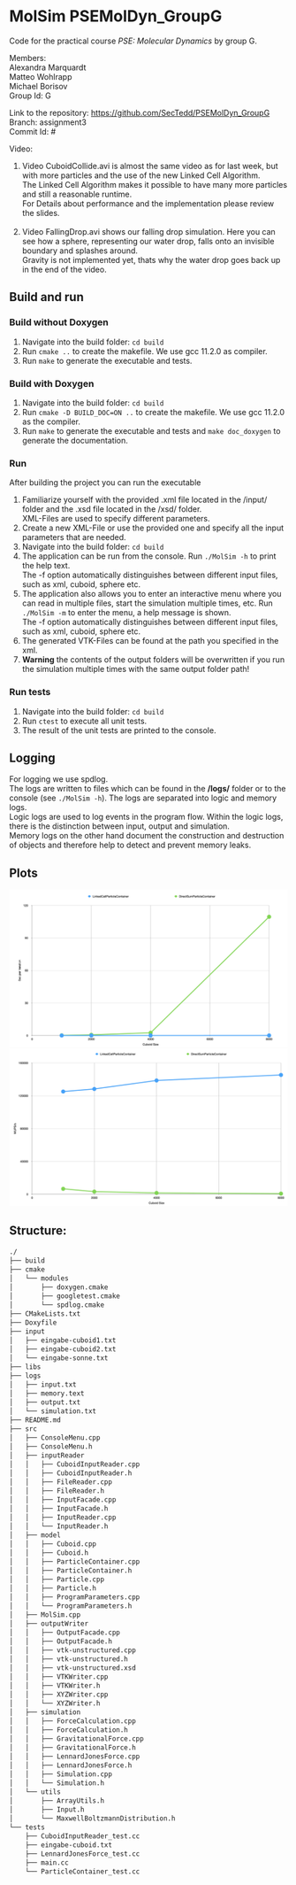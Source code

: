 # MolSim PSEMolDyn_GroupG

Code for the practical course *PSE: Molecular Dynamics* by group G.

Members: <br />
Alexandra Marquardt <br />
Matteo Wohlrapp <br />
Michael Borisov <br />
Group Id: G

Link to the repository: https://github.com/SecTedd/PSEMolDyn_GroupG <br />
Branch: assignment3 <br />
Commit Id: # <br />

Video: <br />

1. Video
   CuboidCollide.avi is almost the same video as for last week, but with more particles and the use of the new Linked Cell Algorithm. <br />
   The Linked Cell Algorithm makes it possible to have many more particles and still a reasonable runtime. <br />
   For Details about performance and the implementation please review the slides. <br />
   <br />
2. Video
   FallingDrop.avi shows our falling drop simulation. Here you can see how a sphere, representing our water drop, falls onto an invisible boundary and splashes around. <br />
   Gravity is not implemented yet, thats why the water drop goes back up in the end of the video. <br />

## Build and run

### Build without Doxygen

1. Navigate into the build folder: `cd build`
2. Run `cmake ..` to create the makefile. We use gcc 11.2.0 as compiler.
3. Run `make` to generate the executable and tests.

### Build with Doxygen

1. Navigate into the build folder: `cd build`
2. Run `cmake -D BUILD_DOC=ON ..` to create the makefile. We use gcc 11.2.0 as the compiler.
3. Run `make` to generate the executable and tests and `make doc_doxygen` to generate the documentation.

### Run

After building the project you can run the executable

1. Familiarize yourself with the provided .xml file located in the /input/ folder and the .xsd file located in the /xsd/ folder. <br />
   XML-Files are used to specify different parameters. <br />
2. Create a new XML-File or use the provided one and specify all the input parameters that are needed. <br />
3. Navigate into the build folder: `cd build`
4. The application can be run from the console. Run `./MolSim -h` to print the help text. <br />
   The -f option automatically distinguishes between different input files, such as xml, cuboid, sphere etc. <br />
5. The application also allows you to enter an interactive menu where you can read in multiple files, start the simulation multiple times, etc. Run `./MolSim -m` to enter the menu, a help message is shown. <br />
   The -f option automatically distinguishes between different input files, such as xml, cuboid, sphere etc. <br />
6. The generated VTK-Files can be found at the path you specified in the xml. <br />
7. **Warning** the contents of the output folders will be overwritten if you run the simulation multiple times with the same output folder path! <br />

### Run tests

1. Navigate into the build folder: `cd build`
2. Run `ctest` to execute all unit tests.
3. The result of the unit tests are printed to the console.

## Logging

For logging we use spdlog. <br />
The logs are written to files which can be found in the **/logs/** folder or to the console (see `./MolSim -h`). The logs are separated into logic and memory logs. <br />
Logic logs are used to log events in the program flow. Within the logic logs, there is the distinction between input, output and simulation. <br />
Memory logs on the other hand document the construction and destruction of objects and therefore help to detect and prevent memory leaks. <br />

## Plots
![SecPerIt](./plots/Sec-per-it.png "Seconds per iteration")
![MUPS](./plots/MUPS.png "MUPS")

## Structure: 
```
./
├── build
├── cmake
│   └── modules
│       ├── doxygen.cmake
│       ├── googletest.cmake
│       └── spdlog.cmake
├── CMakeLists.txt
├── Doxyfile
├── input
│   ├── eingabe-cuboid1.txt
│   ├── eingabe-cuboid2.txt
│   └── eingabe-sonne.txt
├── libs
├── logs
│   ├── input.txt
│   ├── memory.text
│   ├── output.txt
│   └── simulation.txt
├── README.md
├── src
│   ├── ConsoleMenu.cpp
│   ├── ConsoleMenu.h
│   ├── inputReader
│   │   ├── CuboidInputReader.cpp
│   │   ├── CuboidInputReader.h
│   │   ├── FileReader.cpp
│   │   ├── FileReader.h
│   │   ├── InputFacade.cpp
│   │   ├── InputFacade.h
│   │   ├── InputReader.cpp
│   │   └── InputReader.h
│   ├── model
│   │   ├── Cuboid.cpp
│   │   ├── Cuboid.h
│   │   ├── ParticleContainer.cpp
│   │   ├── ParticleContainer.h
│   │   ├── Particle.cpp
│   │   ├── Particle.h
│   │   ├── ProgramParameters.cpp
│   │   └── ProgramParameters.h
│   ├── MolSim.cpp
│   ├── outputWriter
│   │   ├── OutputFacade.cpp
│   │   ├── OutputFacade.h
│   │   ├── vtk-unstructured.cpp
│   │   ├── vtk-unstructured.h
│   │   ├── vtk-unstructured.xsd
│   │   ├── VTKWriter.cpp
│   │   ├── VTKWriter.h
│   │   ├── XYZWriter.cpp
│   │   └── XYZWriter.h
│   ├── simulation
│   │   ├── ForceCalculation.cpp
│   │   ├── ForceCalculation.h
│   │   ├── GravitationalForce.cpp
│   │   ├── GravitationalForce.h
│   │   ├── LennardJonesForce.cpp
│   │   ├── LennardJonesForce.h
│   │   ├── Simulation.cpp
│   │   └── Simulation.h
│   └── utils
│       ├── ArrayUtils.h
│       ├── Input.h
│       └── MaxwellBoltzmannDistribution.h
└── tests
    ├── CuboidInputReader_test.cc
    ├── eingabe-cuboid.txt
    ├── LennardJonesForce_test.cc
    ├── main.cc
    └── ParticleContainer_test.cc
```
